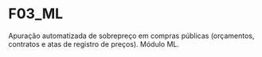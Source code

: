# F03_ML
Apuração automatizada de sobrepreço em compras públicas (orçamentos, contratos e atas de registro de preços). Módulo ML.
